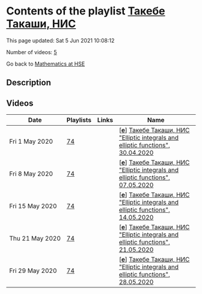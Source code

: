 # Contents of the playlist [Такебе Такаши, НИС](https://www.youtube.com/playlist?list=PLq3E5oubNNoDttiN1WUrDb-SI3Alv1IPN)

This page updated: Sat 5 Jun 2021 10:08:12

Number of videos: [5](#videos)

Go back to [Mathematics at HSE](../README.md)

## Description



## Videos

|Date|Playlists|Links|Name|
|---|---|---|---|
| Fri&nbsp;1&nbsp;May&nbsp;2020 | [74](../playlists/74 "Такебе Такаши, НИС") |  | [[**e**](https://studio.youtube.com/video/7nIKEhF8YoA/edit "Edit")] [Такебе Такаши, НИС "Elliptic integrals and elliptic functions", 30.04.2020](https://www.youtube.com/watch?v=7nIKEhF8YoA&list=PLq3E5oubNNoDttiN1WUrDb-SI3Alv1IPN "\"Эллиптические интегралы и эллиптические функции\"") |
| Fri&nbsp;8&nbsp;May&nbsp;2020 | [74](../playlists/74 "Такебе Такаши, НИС") |  | [[**e**](https://studio.youtube.com/video/1qWQH13s3Mg/edit "Edit")] [Такебе Такаши, НИС "Elliptic integrals and elliptic functions", 07.05.2020](https://www.youtube.com/watch?v=1qWQH13s3Mg&list=PLq3E5oubNNoDttiN1WUrDb-SI3Alv1IPN "\"Эллиптические интегралы и эллиптические функции\"") |
| Fri&nbsp;15&nbsp;May&nbsp;2020 | [74](../playlists/74 "Такебе Такаши, НИС") |  | [[**e**](https://studio.youtube.com/video/RrGEsAIWBq4/edit "Edit")] [Такебе Такаши, НИС "Elliptic integrals and elliptic functions", 14.05.2020](https://www.youtube.com/watch?v=RrGEsAIWBq4&list=PLq3E5oubNNoDttiN1WUrDb-SI3Alv1IPN "НИС \"Эллиптические интегралы и эллиптические функции\"") |
| Thu&nbsp;21&nbsp;May&nbsp;2020 | [74](../playlists/74 "Такебе Такаши, НИС") |  | [[**e**](https://studio.youtube.com/video/zlwvu_blOO8/edit "Edit")] [Такебе Такаши, НИС "Elliptic integrals and elliptic functions", 21.05.2020](https://www.youtube.com/watch?v=zlwvu_blOO8&list=PLq3E5oubNNoDttiN1WUrDb-SI3Alv1IPN "НИС \"Эллиптические интегралы и эллиптические функции\"") |
| Fri&nbsp;29&nbsp;May&nbsp;2020 | [74](../playlists/74 "Такебе Такаши, НИС") |  | [[**e**](https://studio.youtube.com/video/OZ1MKDij8Tc/edit "Edit")] [Такебе Такаши, НИС "Elliptic integrals and elliptic functions", 28.05.2020](https://www.youtube.com/watch?v=OZ1MKDij8Tc&list=PLq3E5oubNNoDttiN1WUrDb-SI3Alv1IPN) |
